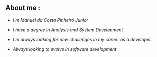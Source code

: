 



## About me :

 - *I'm Manuel da Costa Pinheiro Junior* 

 - *I have a degree in Analysis and System Development*
  
 - *I'm always looking for new challenges in my career as a developer.*
   
 -  *Always looking to evolve in software development* 
 
#
